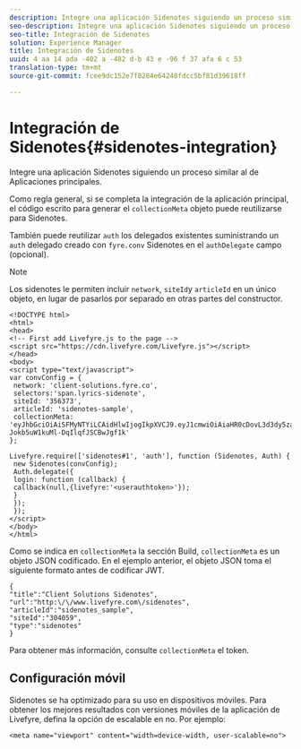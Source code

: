 ```yaml
---
description: Integre una aplicación Sidenotes siguiendo un proceso similar al de Aplicaciones principales.
seo-description: Integre una aplicación Sidenotes siguiendo un proceso similar al de Aplicaciones principales.
seo-title: Integración de Sidenotes
solution: Experience Manager
title: Integración de Sidenotes
uuid: 4 aa 14 ada -402 a -482 d-b 43 e -96 f 37 afa 6 c 53
translation-type: tm+mt
source-git-commit: fcee9dc152e7f8284e64248fdcc5bf81d39618ff

---
```



# Integración de Sidenotes{#sidenotes-integration}

Integre una aplicación Sidenotes siguiendo un proceso similar al de Aplicaciones principales.

Como regla general, si se completa la integración de la aplicación principal, el código escrito para generar el `collectionMeta` objeto puede reutilizarse para Sidenotes.

También puede reutilizar `auth` los delegados existentes suministrando un `auth` delegado creado con `fyre.conv` Sidenotes en el `authDelegate` campo (opcional).

>[!NOTE]
>
>Los sidenotes le permiten incluir `network`, `siteId`y `articleId` en un único objeto, en lugar de pasarlos por separado en otras partes del constructor.

```
<!DOCTYPE html> 
<html> 
<head> 
<!-- First add Livefyre.js to the page --> 
<script src="https://cdn.livefyre.com/Livefyre.js"></script> 
</head> 
<body> 
<script type="text/javascript"> 
var convConfig = { 
 network: 'client-solutions.fyre.co', 
 selectors:'span.lyrics-sidenote', 
 siteId: '356373', 
 articleId: 'sidenotes-sample', 
 collectionMeta: 'eyJhbGciOiAiSFMyNTYiLCAidHlwIjogIkpXVCJ9.eyJ1cmwiOiAiaHR0cDovL3d3dy5zaWRlbm90ZXMtZGVtby5jb20vbHlyaWNzIiwgInNpdGVJZCI6ICIzMDQwNTkiLCAidHlwZSI6ICJzaWRlbm90ZXMiLCAiYXJ0aWNsZUlkIjogInNpZGVub3Rlc19zYW1wbGUiLCAidGl0bGUiOiAiQ2xpZW50IFNvbHV0aW9ucyBTaWRlbm90ZXMifQ.2gxnsM0TS8dfp-Jokb5uW1kuMl-DqIlqfJSCBwJgf1k' 
}; 
  
Livefyre.require(['sidenotes#1', 'auth'], function (Sidenotes, Auth) { 
 new Sidenotes(convConfig); 
 Auth.delegate({ 
 login: function (callback) { 
 callback(null,{livefyre:'<userauthtoken>'}); 
 } 
 }); 
 }); 
</script> 
</body> 
</html>
```

Como se indica en `collectionMeta` la sección Build, `collectionMeta` es un objeto JSON codificado. En el ejemplo anterior, el objeto JSON toma el siguiente formato antes de codificar JWT.

```
{ 
"title":"Client Solutions Sidenotes", 
"url":"http:\/\/www.livefyre.com\/sidenotes", 
"articleId":"sidenotes_sample", 
"siteId":"304059", 
"type":"sidenotes" 
}
```

Para obtener más información, consulte `collectionMeta` el token.

## Configuración móvil

Sidenotes se ha optimizado para su uso en dispositivos móviles. Para obtener los mejores resultados con versiones móviles de la aplicación de Livefyre, defina la opción de escalable en no. Por ejemplo:

```
<meta name="viewport" content="width=device-width, user-scalable=no">
```
